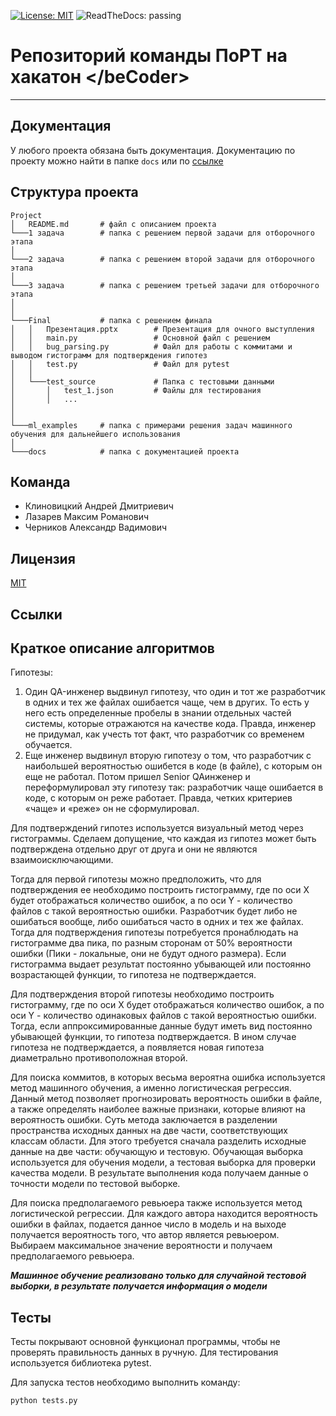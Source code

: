 [![License: MIT](https://img.shields.io/badge/License-MIT-yellow.svg)](https://opensource.org/licenses/MIT)
![ReadTheDocs: passing](https://readthedocs.org/projects/hackathon-becoder-2022/badge/?version=latest)

# Репозиторий команды ПоРТ на хакатон \</beCoder>

---
## Документация
У любого проекта обязана быть документация. Документацию по проекту можно найти в папке `docs` или по [ссылке](https://Hackathon-beCoder-2022.readthedocs.io/en/latest/)

## Структура проекта
```
Project
│   README.md       # файл с описанием проекта
└───1 задача        # папка с решением первой задачи для отборочного этапа 
│  
└───2 задача        # папка с решением второй задачи для отборочного этапа
│  
└───3 задача        # папка с решением третьей задачи для отборочного этапа
│ 
│ 
└───Final           # папка с решением финала
│   │   Презентация.pptx        # Презентация для очного выступления
│   │   main.py                 # Основной файл с решением
│   │   bug_parsing.py          # Файл для работы с коммитами и выводом гистограмм для подтверждения гипотез
│   │   test.py                 # Файл для pytest
│   │
│   └───test_source             # Папка с тестовыми данными
│       │   test_1.json         # Файлы для тестирования
│       │   ...
│   
│  
└───ml_examples     # папка с примерами решения задач машинного обучения для дальнейшего использования
│  
└───docs            # папка с документацией проекта
```

## Команда
* Клиновицкий Андрей Дмитриевич
* Лазарев Максим Романович
* Черников Александр Вадимович

## Лицензия

[MIT](https://choosealicense.com/licenses/mit/)

## Ссылки

## Краткое описание алгоритмов

Гипотезы:
1. Один QA-инженер выдвинул гипотезу, что один и тот же разработчик в одних и тех же
файлах ошибается чаще, чем в других. То есть у него есть определенные пробелы в знании
отдельных частей системы, которые отражаются на качестве кода. Правда, инженер не придумал,
как учесть тот факт, что разработчик со временем обучается.
2. Еще инженер выдвинул вторую гипотезу о том, что разработчик с наибольшей
вероятностью ошибется в коде (в файле), с которым он еще не работал. Потом пришел Senior QAинженер и переформулировал эту гипотезу так: разработчик чаще ошибается в коде, с которым он
реже работает. Правда, четких критериев «чаще» и «реже» он не сформулировал.

Для подтверждений гипотез используется визуальный метод через гистограммы.
Сделаем допущение, что каждая из гипотез может быть подтверждена отдельно друг от друга и они не являются взаимоисключающими.

Тогда для первой гипотезы можно предположить, что для подтверждения ее необходимо построить гистограмму, где по оси X будет отображаться количество ошибок, а по оси Y - количество файлов с такой вероятностью ошибки. 
Разработчик будет либо не ошибаться вообще, либо ошибаться часто в одних и тех же файлах. Тогда для подтверждения гипотезы потребуется пронаблюдать на гистограмме два пика, по разным сторонам от 50% вероятности ошибки (Пики - локальные, они не будут одного размера).
Если гистограмма выдает результат постоянно убывающей или постоянно возрастающей функции, то гипотеза не подтверждается.

Для подтверждения второй гипотезы необходимо построить гистограмму, где по оси X будет отображаться количество ошибок, а по оси Y - количество одинаковых файлов с такой вероятностью ошибки.
Тогда, если аппроксимированные данные будут иметь вид постоянно убывающей функции, то гипотеза подтверждается. В ином случае гипотеза не подтверждается, а появляется новая гипотеза диаметрально противоположная второй.

Для поиска коммитов, в которых весьма вероятна ошибка используется метод машинного обучения, а именно логистическая регрессия.
Данный метод позволяет прогнозировать вероятность ошибки в файле, а также определять наиболее важные признаки, которые влияют на вероятность ошибки. 
Суть метода заключается в разделении пространства исходных данных на две части, соответствующих классам области.
Для этого требуется сначала разделить исходные данные на две части: обучающую и тестовую. Обучающая выборка используется для обучения модели, а тестовая выборка для проверки качества модели.
В результате выполнения кода получаем данные о точности модели по тестовой выборке.

Для поиска предполагаемого ревьюера также используется метод логистической регрессии.
Для каждого автора находится вероятность ошибки в файлах, подается данное число в модель и на выходе получается вероятность того, что автор является ревьюером.
Выбираем максимальное значение вероятности и получаем предполагаемого ревьюера.

***Машинное обучение реализовано только для случайной тестовой выборки, в результате получается информация о модели***

## Тесты
Тесты покрывают основной функционал программы, чтобы не проверять правильность данных в ручную. Для тестирования используется библиотека pytest.

Для запуска тестов необходимо выполнить команду:
```bash
python tests.py
```